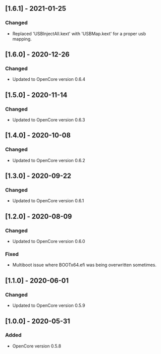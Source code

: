 ## [1.6.1] - 2021-01-25
### Changed
- Replaced 'USBInjectAll.kext' with 'USBMap.kext' for a proper usb mapping.
## [1.6.0] - 2020-12-26
### Changed
- Updated to OpenCore version 0.6.4
## [1.5.0] - 2020-11-14
### Changed
- Updated to OpenCore version 0.6.3
## [1.4.0] - 2020-10-08
### Changed
- Updated to OpenCore version 0.6.2
## [1.3.0] - 2020-09-22
### Changed
- Updated to OpenCore version 0.6.1
## [1.2.0] - 2020-08-09
### Changed
- Updated to OpenCore version 0.6.0
### Fixed
- Multiboot issue where BOOTx64.efi was being overwritten sometimes.
## [1.1.0] - 2020-06-01
### Changed
- Updated to OpenCore version 0.5.9
## [1.0.0] - 2020-05-31
### Added
- OpenCore version 0.5.8
